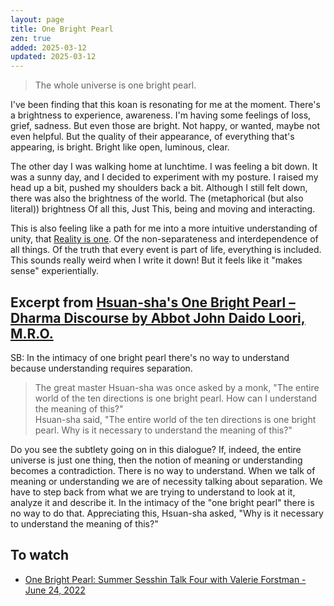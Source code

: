 ```yaml
---
layout: page
title: One Bright Pearl
zen: true
added: 2025-03-12
updated: 2025-03-12
---
```


> The whole universe is one bright pearl.

I've been finding that this koan is resonating for me at the moment. There's a brightness to experience, awareness. I'm having some feelings of loss, grief, sadness. But even those are bright. Not happy, or wanted, maybe not even helpful. But the quality of their appearance, of everything that's appearing, is bright. Bright like open, luminous, clear.

The other day I was walking home at lunchtime. I was feeling a bit down. It was a sunny day, and I decided to experiment with my posture. I raised my head up a bit, pushed my shoulders back a bit. Although I still felt down, there was also the brightness of the world. The (metaphorical (but also literal)) brightness Of all this, Just This, being and moving and interacting.

This is also feeling like a path for me into a more intuitive understanding of unity, that [Reality is one](/thinking/map/#reality-is-one). Of the non-separateness and interdependence of all things. Of the truth that every event is part of life, everything is included. This sounds really weird when I write it down! But it feels like it "makes sense" experientially.

## Excerpt from [Hsuan-sha's One Bright Pearl – Dharma Discourse by Abbot John Daido Loori, M.R.O.](https://abuddhistlibrary.com/Buddhism/C%20-%20Zen/Modern%20Teachers/John%20Daido%20Loori%20-%20Dharma%20Talks/DISCOURSE%20Hsuan-sha%27s%20One%20Bright%20Pearl.htm)

SB: In the intimacy of one bright pearl there's no way to understand because understanding requires separation.

> The great master Hsuan-sha was once asked by a monk, "The entire world of the ten directions is one bright pearl. How can I understand the meaning of this?"<br>Hsuan-sha said, "The entire world of the ten directions is one bright pearl. Why is it necessary to understand the meaning of this?"

Do you see the subtlety going on in this dialogue? If, indeed, the entire universe is just one thing, then the notion of meaning or understanding becomes a contradiction. There is no way to understand. When we talk of meaning or understanding we are of necessity talking about separation. We have to step back from what we are trying to understand to look at it, analyze it and describe it. In the intimacy of the "one bright pearl" there is no way to do that. Appreciating this, Hsuan-sha asked, "Why is it necessary to understand the meaning of this?"

## To watch

- [One Bright Pearl: Summer Sesshin Talk Four with Valerie Forstman - June 24, 2022](https://www.youtube.com/watch?v=0PZNEi_3kb0)